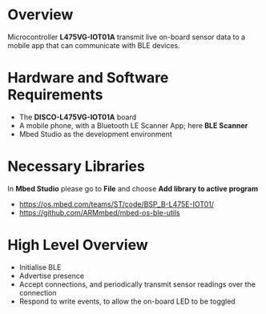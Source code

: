 # Overview
Microcontroller **L475VG-IOT01A** transmit live on-board sensor data to a mobile app that can communicate with BLE devices.

# Hardware and Software Requirements
* The __DISCO-L475VG-IOT01A__ board
* A mobile phone, with a Bluetooth LE Scanner App; here __BLE Scanner__
* Mbed Studio as the development environment

# Necessary Libraries
In __Mbed Studio__ please go to __File__ and choose __Add library to active program__
* https://os.mbed.com/teams/ST/code/BSP_B-L475E-IOT01/
* https://github.com/ARMmbed/mbed-os-ble-utils

# High Level Overview
* Initialise BLE
* Advertise presence
* Accept connections, and periodically transmit sensor readings over the connection
* Respond to write events, to allow the on-board LED to be toggled

